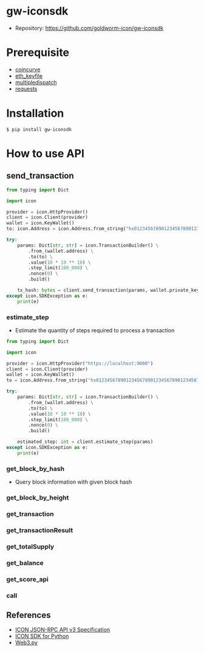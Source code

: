 # gw-iconsdk

* Repository: https://github.com/goldworm-icon/gw-iconsdk

# Prerequisite

* [coincurve](https://pypi.org/project/coincurve/)
* [eth_keyfile](https://github.com/ethereum/eth-keyfile)
* [multipledispatch](https://pypi.org/project/multipledispatch/)
* [requests](https://pypi.org/project/requests/)

# Installation

```
$ pip install gw-iconsdk
```

# How to use API

## send_transaction

```python
from typing import Dict

import icon

provider = icon.HttpProvider()
client = icon.Client(provider)
wallet = icon.KeyWallet()
to: icon.Address = icon.Address.from_string("hx0123456789012345678901234567890123456789")

try:
    params: Dict[str, str] = icon.TransactionBuilder() \
        .from_(wallet.address) \
        .to(to) \
        .value(10 * 10 ** 18) \
        .step_limit(100_000) \
        .nonce(0) \
        .build()

    tx_hash: bytes = client.send_transaction(params, wallet.private_key)
except icon.SDKException as e:
    print(e)
```

### estimate_step

* Estimate the quantity of steps required to process a transaction

```python
from typing import Dict

import icon

provider = icon.HttpProvider("https://localhost:9000")
client = icon.Client(provider)
wallet = icon.KeyWallet()
to = icon.Address.from_string("hx0123456789012345678901234567890123456789")

try:
    params: Dict[str, str] = icon.TransactionBuilder() \
        .from_(wallet.address) \
        .to(to) \
        .value(10 * 10 ** 18) \
        .step_limit(100_000) \
        .nonce(0) \
        .build()

    estimated_step: int = client.estimate_step(params)
except icon.SDKException as e:
    print(e)
```

### get_block_by_hash

* Query block information with given block hash

### get_block_by_height

### get_transaction

### get_transactionResult

### get_totalSupply

### get_balance

### get_score_api

### call

## References

* [ICON JSON-RPC API v3 Specification](https://www.icondev.io/docs/icon-json-rpc-v3)
* [ICON SDK for Python](https://github.com/icon-project/icon-sdk-python)
* [Web3.py](https://web3py.readthedocs.io/en/stable/) 
